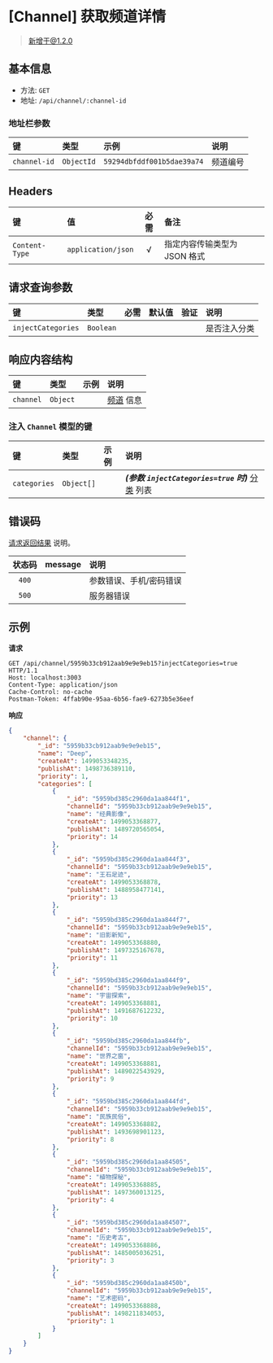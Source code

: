 # [Channel] 获取频道详情

> 新增于@1.2.0

## 基本信息

* 方法: `GET`
* 地址: `/api/channel/:channel-id`

### 地址栏参数

键           | 类型       | 示例                       | 说明
:----------- | :--------- | :------------------------- | :-------
`channel-id` | `ObjectId` | `59294dbfddf001b5dae39a74` | 频道编号

## Headers

键              | 值                 | 必需 | 备注
:-------------- | :----------------- | :--: | :---------------------------
`Content-Type`  | `application/json` | √    | 指定内容传输类型为 JSON 格式

## 请求查询参数

键                 | 类型      | 必需 | 默认值 | 验证        | 说明
:----------------- | :-------- | :--: | :----- | :---------- | :-----------
`injectCategories` | `Boolean` |      |        |             | 是否注入分类

## 响应内容结构

键        | 类型     | 示例    | 说明
:-------- | :------- | :------ | :-------------------------
`channel` | `Object` |         | [频道][channel-model] 信息

### 注入 `Channel` 模型的键

键           | 类型       | 示例    | 说明
:----------- | :--------- | :------ | :------------------------------------------------------------------
`categories` | `Object[]` |         | ***(参数 `injectCategories=true` 时)*** [分类][category-model] 列表

## 错误码

[请求返回结果][response-format] 说明。

状态码 | message            | 说明
:----: | :----------------- |:----------------------
`400`  |                    | 参数错误、手机/密码错误
`500`  |                    | 服务器错误

## 示例

**请求**

```
GET /api/channel/5959b33cb912aab9e9e9eb15?injectCategories=true HTTP/1.1
Host: localhost:3003
Content-Type: application/json
Cache-Control: no-cache
Postman-Token: 4ffab90e-95aa-6b56-fae9-6273b5e36eef
```

**响应**

```json
{
    "channel": {
        "_id": "5959b33cb912aab9e9e9eb15",
        "name": "Deep",
        "createAt": 1499053348235,
        "publishAt": 1498736389110,
        "priority": 1,
        "categories": [
            {
                "_id": "5959bd385c2960da1aa844f1",
                "channelId": "5959b33cb912aab9e9e9eb15",
                "name": "经典影像",
                "createAt": 1499053368877,
                "publishAt": 1489720565054,
                "priority": 14
            },
            {
                "_id": "5959bd385c2960da1aa844f3",
                "channelId": "5959b33cb912aab9e9e9eb15",
                "name": "王石足迹",
                "createAt": 1499053368878,
                "publishAt": 1488958477141,
                "priority": 13
            },
            {
                "_id": "5959bd385c2960da1aa844f7",
                "channelId": "5959b33cb912aab9e9e9eb15",
                "name": "旧影新知",
                "createAt": 1499053368880,
                "publishAt": 1497325167678,
                "priority": 11
            },
            {
                "_id": "5959bd385c2960da1aa844f9",
                "channelId": "5959b33cb912aab9e9e9eb15",
                "name": "宇宙探索",
                "createAt": 1499053368881,
                "publishAt": 1491687612232,
                "priority": 10
            },
            {
                "_id": "5959bd385c2960da1aa844fb",
                "channelId": "5959b33cb912aab9e9e9eb15",
                "name": "世界之窗",
                "createAt": 1499053368881,
                "publishAt": 1489022543929,
                "priority": 9
            },
            {
                "_id": "5959bd385c2960da1aa844fd",
                "channelId": "5959b33cb912aab9e9e9eb15",
                "name": "民族民俗",
                "createAt": 1499053368882,
                "publishAt": 1493698901123,
                "priority": 8
            },
            {
                "_id": "5959bd385c2960da1aa84505",
                "channelId": "5959b33cb912aab9e9e9eb15",
                "name": "植物探秘",
                "createAt": 1499053368885,
                "publishAt": 1497360013125,
                "priority": 4
            },
            {
                "_id": "5959bd385c2960da1aa84507",
                "channelId": "5959b33cb912aab9e9e9eb15",
                "name": "历史考古",
                "createAt": 1499053368886,
                "publishAt": 1485005036251,
                "priority": 3
            },
            {
                "_id": "5959bd385c2960da1aa8450b",
                "channelId": "5959b33cb912aab9e9e9eb15",
                "name": "艺术密码",
                "createAt": 1499053368888,
                "publishAt": 1498211834053,
                "priority": 1
            }
        ]
    }
}
```


[signature-authorization]: ../../signature-authorization.md
[signature-actions]: ../../actions.md
[response-format]: ../../response-format.md

[channel-model]: ../../models/channel.md
[category-model]: ../../models/category.md
